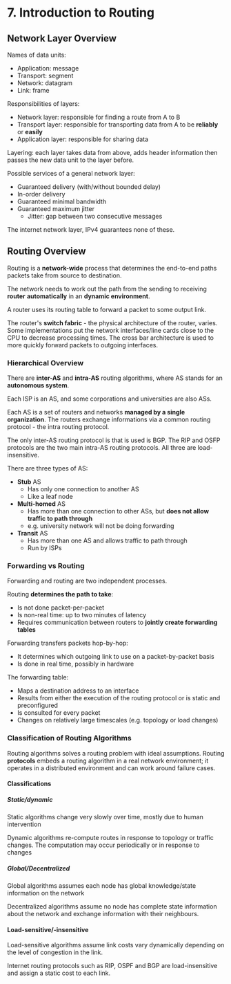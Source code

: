 # 7. Introduction to Routing

## Network Layer Overview

Names of data units:

- Application: message
- Transport: segment
- Network: datagram
- Link: frame

Responsibilities of layers:

- Network layer: responsible for finding a route from A to B
- Transport layer: responsible for transporting data from A to be **reliably** or **easily**
- Application layer: responsible for sharing data

Layering: each layer takes data from above, adds header information then passes the new data unit to the layer before.

Possible services of a general network layer:

- Guaranteed delivery (with/without bounded delay)
- In-order delivery
- Guaranteed minimal bandwidth
- Guaranteed maximum jitter
  - Jitter: gap between two consecutive messages

The internet network layer, IPv4 guarantees none of these.

## Routing Overview

Routing is a **network-wide** process that determines the end-to-end paths packets take from source to destination.

The network needs to work out the path from the sending to receiving **router** **automatically** in an **dynamic environment**.

A router uses its routing table to forward a packet to some output link.

The router's **switch fabric** - the physical architecture of the router, varies. Some implementations put the network interfaces/line cards close to the CPU to decrease processing times. The cross bar architecture is used to more quickly forward packets to outgoing interfaces.

### Hierarchical Overview

There are **inter-AS** and **intra-AS** routing algorithms, where AS stands for an **autonomous system**.

Each ISP is an AS, and some corporations and universities are also ASs.

Each AS is a set of routers and networks **managed by a single organization**. The routers exchange informations via a common routing protocol - the intra routing protocol.

The only inter-AS routing protocol is that is used is BGP. The RIP and OSFP protocols are the two main intra-AS routing protocols. All three are load-insensitive.

There are three types of AS:

- **Stub** AS
  - Has only one connection to another AS
  - Like a leaf node
- **Multi-homed** AS
  - Has more than one connection to other ASs, but **does not allow traffic to path through**
  - e.g. university network will not be doing forwarding
- **Transit** AS
  - Has more than one AS and allows traffic to path through
  - Run by ISPs

### Forwarding vs Routing

Forwarding and routing are two independent processes.

Routing **determines the path to take**:

- Is not done packet-per-packet
- Is non-real time: up to two minutes of latency
- Requires communication between routers to **jointly create forwarding tables**

Forwarding transfers packets hop-by-hop:

- It determines which outgoing link to use on a packet-by-packet basis
- Is done in real time, possibly in hardware

The forwarding table:

- Maps a destination address to an interface
- Results from either the execution of the routing protocol or is static and preconfigured
- Is consulted for every packet
- Changes on relatively large timescales (e.g. topology or load changes)

### Classification of Routing Algorithms

Routing algorithms solves a routing problem with ideal assumptions. Routing **protocols** embeds a routing algorithm in a real network environment; it operates in a distributed environment and can work around failure cases.

#### Classifications

##### Static/dynamic

Static algorithms change very slowly over time, mostly due to human intervention

Dynamic algorithms re-compute routes in response to topology or traffic changes. The computation may occur periodically or in response to changes

##### Global/Decentralized

Global algorithms assumes each node has global knowledge/state information on the network

Decentralized algorithms assume no node has complete state information about the network and exchange information with their neighbours.

#### Load-sensitive/-insensitive

Load-sensitive algorithms assume link costs vary dynamically depending on the level of congestion in the link.  

Internet routing protocols such as RIP, OSPF and BGP are load-insensitive and assign a static cost to each link.